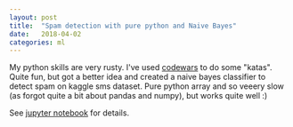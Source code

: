 ```yaml
---
layout: post
title:  "Spam detection with pure python and Naive Bayes"
date:   2018-04-02
categories: ml
---
```


My python skills are very rusty. I've used [codewars](https://www.codewars.com/users/misza222)
to do some "katas". Quite fun, but got a better idea and  created a naive bayes
classifier to detect spam on kaggle sms dataset.
Pure python array and so veeery slow (as forgot quite a bit about pandas and numpy), but works quite well :)

See [jupyter notebook](https://github.com/misza222/SpamDetectionWithNaiveBayes/blob/master/notebook.ipynb) for details.
